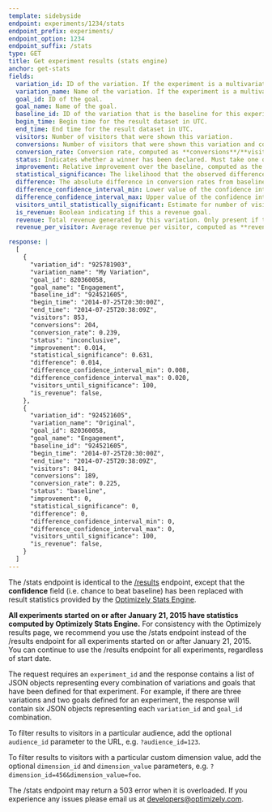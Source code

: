```yaml
---
template: sidebyside
endpoint: experiments/1234/stats
endpoint_prefix: experiments/
endpoint_option: 1234
endpoint_suffix: /stats
type: GET
title: Get experiment results (stats engine)
anchor: get-stats
fields:
  variation_id: ID of the variation. If the experiment is a multivariate test, this field is a list of variation IDs delimited by the “_” character. (The field is a string rather than an integer to support this case.)
  variation_name: Name of the variation. If the experiment is a multivariate test, this field is a list of variation names delimited by commas (“,”).
  goal_id: ID of the goal.
  goal_name: Name of the goal.
  baseline_id: ID of the variation that is the baseline for this experiment.
  begin_time: Begin time for the result dataset in UTC.
  end_time: End time for the result dataset in UTC.
  visitors: Number of visitors that were shown this variation.
  conversions: Number of visitors that were shown this variation and converted to the specified goal.
  conversion_rate: Conversion rate, computed as **conversions**/**visitors**. Only present if this is not a revenue goal.
  status: Indicates whether a winner has been declared. Must take one of the values `winner`, `loser`, or `inconclusive`. For baseline variations, the value is always `baseline`.
  improvement: Relative improvement over the baseline, computed as the ratio of **conversion_rate** values minus 1. For revenue goals, this is computed as the ratio of **revenue&#95;per&#95;visitor** values minus 1.
  statistical_significance: The likelihood that the observed difference in conversion rates is not due to chance.
  difference: The absolute difference in conversion rates from baseline. For revenue goals, the difference in **revenue&#95;per&#95;visitor** from baseline.
  difference_confidence_interval_min: Lower value of the confidence interval for **difference**.
  difference_confidence_interval_max: Upper value of the confidence interval for **difference**.
  visitors_until_statistically_significant: Estimate for number of visitors required to reach statistical significance.
  is_revenue: Boolean indicating if this a revenue goal.
  revenue: Total revenue generated by this variation. Only present if this is a revenue goal.
  revenue_per_visitor: Average revenue per visitor, computed as **revenue**/**visitors**. Only present if this is a revenue goal.

response: |
  [
    {
      "variation_id": "925781903",
      "variation_name": "My Variation",
      "goal_id": 820360058,
      "goal_name": "Engagement",
      "baseline_id": "924521605",
      "begin_time": "2014-07-25T20:30:00Z",
      "end_time": "2014-07-25T20:38:09Z",
      "visitors": 853,
      "conversions": 204,
      "conversion_rate": 0.239,
      "status": "inconclusive",
      "improvement": 0.014,
      "statistical_significance": 0.631,
      "difference": 0.014,
      "difference_confidence_interval_min": 0.008,
      "difference_confidence_interval_max": 0.020,
      "visitors_until_significance": 100,
      "is_revenue": false,
    },
    {
      "variation_id": "924521605",
      "variation_name": "Original",
      "goal_id": 820360058,
      "goal_name": "Engagement",
      "baseline_id": "924521605",
      "begin_time": "2014-07-25T20:30:00Z",
      "end_time": "2014-07-25T20:38:09Z",
      "visitors": 841,
      "conversions": 189,
      "conversion_rate": 0.225,
      "status": "baseline",
      "improvement": 0,
      "statistical_significance": 0,
      "difference": 0,
      "difference_confidence_interval_min": 0,
      "difference_confidence_interval_max": 0,
      "visitors_until_significance": 100,
      "is_revenue": false,
    }
  ]
---
```

The /stats endpoint is identical to the [/results](#get-results) endpoint, except that the **confidence** field (i.e. chance to beat baseline) has been replaced with result statistics provided by the <a target="_blank" href="https://help.optimizely.com/hc/en-us/articles/200039895">Optimizely Stats Engine</a>.

<div class="lego-attention lego-attention--warning push--bottom">
<b>All experiments started on or after January 21, 2015 have statistics computed by Optimizely Stats Engine.</b> For consistency with the Optimizely results page, we recommend you use the /stats endpoint instead of the /results endpoint for all experiments started on or after January 21, 2015. You can continue to use the /results endpoint for all experiments, regardless of start date.</div>

The request requires an `experiment_id` and the response contains a list of JSON objects representing every combination of variations and goals that have been defined for that experiment. For example, if there are three variations and two goals defined for an experiment, the response will contain six JSON objects representing each `variation_id` and `goal_id` combination.

To filter results to visitors in a particular audience, add the optional `audience_id` parameter to the URL, e.g. `?audience_id=123`.

To filter results to visitors with a particular custom dimension value, add the optional `dimension_id` and `dimension_value` parameters, e.g. `?dimension_id=456&dimension_value=foo`.

The /stats endpoint may return a 503 error when it is overloaded. If you experience any issues please email us at [developers@optimizely.com](mailto:developers@optimizely.com).
